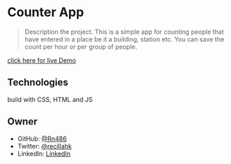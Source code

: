 # Counter App

> Description the project.
> This is a simple app for counting people that have entered in a place be it a building, station etc. You can save the count per hour or per group of people.

[click here for live Demo](https://heartfelt-sable-bbe9d7.netlify.app)

## Technologies
build with CSS, HTML and JS

## Owner
- GitHub: [@Rn486](https://github.com/Rn486)
- Twitter: [@recillahk](https://twitter.com/recillahk)
- LinkedIn: [LinkedIn](https://www.linkedin.com/in/recillah-khamala-071151b7/)
